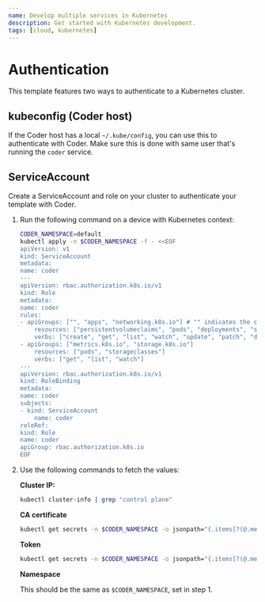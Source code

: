 ```yaml
---
name: Develop multiple services in Kubernetes
description: Get started with Kubernetes development.
tags: [cloud, kubernetes]
---
```


# Authentication

This template features two ways to authenticate to a Kubernetes cluster.

## kubeconfig (Coder host)

If the Coder host has a local `~/.kube/config`, you can use this to authenticate
with Coder. Make sure this is done with same user that's running the `coder` service.

## ServiceAccount

Create a ServiceAccount and role on your cluster to authenticate your template with Coder.

1. Run the following command on a device with Kubernetes context:

    ```sh
    CODER_NAMESPACE=default
    kubectl apply -n $CODER_NAMESPACE -f - <<EOF
    apiVersion: v1
    kind: ServiceAccount
    metadata:
    name: coder
    ---
    apiVersion: rbac.authorization.k8s.io/v1
    kind: Role
    metadata:
    name: coder
    rules:
    - apiGroups: ["", "apps", "networking.k8s.io"] # "" indicates the core API group
        resources: ["persistentvolumeclaims", "pods", "deployments", "services", "secrets", "pods/exec","pods/log", "events", "networkpolicies", "serviceaccounts"]
        verbs: ["create", "get", "list", "watch", "update", "patch", "delete", "deletecollection"]
    - apiGroups: ["metrics.k8s.io", "storage.k8s.io"]
        resources: ["pods", "storageclasses"]
        verbs: ["get", "list", "watch"]
    ---
    apiVersion: rbac.authorization.k8s.io/v1
    kind: RoleBinding
    metadata:
    name: coder
    subjects:
    - kind: ServiceAccount
        name: coder
    roleRef:
    kind: Role
    name: coder
    apiGroup: rbac.authorization.k8s.io
    EOF
    ```

1. Use the following commands to fetch the values:

     **Cluster IP:**

     ```sh
     kubectl cluster-info | grep "control plane"
     ```

     **CA certificate**

     ```sh
     kubectl get secrets -n $CODER_NAMESPACE -o jsonpath="{.items[?(@.metadata.annotations['kubernetes\.io/service-account\.name']=='coder')].data['ca\.crt']}{'\n'}"
     ```

     **Token**

     ```sh
     kubectl get secrets -n $CODER_NAMESPACE -o jsonpath="{.items[?(@.metadata.annotations['kubernetes\.io/service-account\.name']=='coder')].data['token']}{'\n'}"
     ```

     **Namespace**

     This should be the same as `$CODER_NAMESPACE`, set in step 1.
